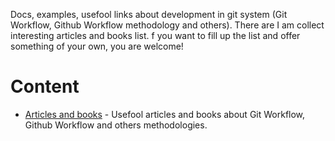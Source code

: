 Docs, examples, usefool links about development in git system (Git Workflow, Github Workflow methodology and others). There are I am collect interesting articles and books list. f you want to fill up the list and offer something of your own, you are welcome!

# Content 
- [Articles and books](articles-and-books.md) - Usefool articles and books about Git Workflow, Github Workflow and others methodologies.
